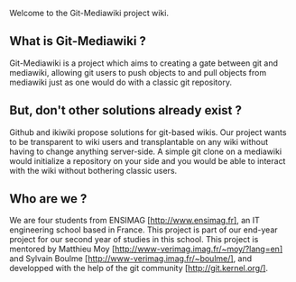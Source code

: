 Welcome to the Git-Mediawiki project wiki.

## What is Git-Mediawiki ?

Git-Mediawiki is a project which aims to creating a gate between git and mediawiki, allowing git users to push objects to and pull objects from mediawiki just as one would do with a classic git repository.

## But, don't other solutions already exist ?

Github and ikiwiki propose solutions for git-based wikis. Our project wants to be transparent to wiki users and transplantable on any wiki without having to change anything server-side. A simple git clone on a mediawiki would initialize a repository on your side and you would be able to interact with the wiki without bothering classic users.

## Who are we ?

We are four students from ENSIMAG [http://www.ensimag.fr], an IT engineering school based in France. This project is part of our end-year project for our second year of studies in this school. This project is mentored by Matthieu Moy [http://www-verimag.imag.fr/~moy/?lang=en] and Sylvain Boulme [http://www-verimag.imag.fr/~boulme/], and developped with the help of the git community [http://git.kernel.org/].